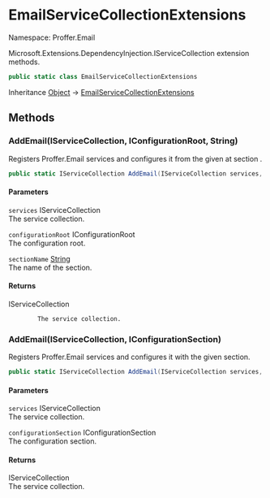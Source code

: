 # EmailServiceCollectionExtensions

Namespace: Proffer.Email

Microsoft.Extensions.DependencyInjection.IServiceCollection extension methods.

```csharp
public static class EmailServiceCollectionExtensions
```

Inheritance [Object](https://docs.microsoft.com/en-us/dotnet/api/system.object) → [EmailServiceCollectionExtensions](./proffer.email.emailservicecollectionextensions.md)

## Methods

### **AddEmail(IServiceCollection, IConfigurationRoot, String)**

Registers Proffer.Email services and configures it from the given  at section .

```csharp
public static IServiceCollection AddEmail(IServiceCollection services, IConfigurationRoot configurationRoot, string sectionName)
```

#### Parameters

`services` IServiceCollection<br>
The service collection.

`configurationRoot` IConfigurationRoot<br>
The configuration root.

`sectionName` [String](https://docs.microsoft.com/en-us/dotnet/api/system.string)<br>
The name of the section.

#### Returns

IServiceCollection<br>

            The service collection.

### **AddEmail(IServiceCollection, IConfigurationSection)**

Registers Proffer.Email services and configures it with the given section.

```csharp
public static IServiceCollection AddEmail(IServiceCollection services, IConfigurationSection configurationSection)
```

#### Parameters

`services` IServiceCollection<br>
The service collection.

`configurationSection` IConfigurationSection<br>
The configuration section.

#### Returns

IServiceCollection<br>
The service collection.
